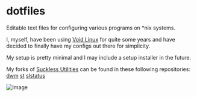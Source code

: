 # dotfiles
Editable text files for configuring various programs on *nix systems.

I, myself, have been using [Void Linux](https://voidlinux.org/) for quite some years and have decided to finally have my configs out there for simplicity.

My setup is pretty minimal and I may include a setup installer in the future.

My forks of [Suckless Utilities](https://suckless.org/) can be found in these following repositories:
[dwm](https://github.com/xAlpharax/dwm) [st](https://github.com/xAlpharax/st) [slstatus](https://github.com/xAlpharax/slstatus)

![Image](https://media.discordapp.net/attachments/663775769293750302/1163558759528943626/image.png?ex=6540038a&is=652d8e8a&hm=5495d6b7fa74c36b9d237cba6019a8d9a9ece3a807b61438f3bf1b6af3b945b6&=&width=1225&height=689)
